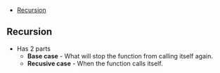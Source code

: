 - [Recursion](#recursion)

## Recursion
- Has 2 parts
    - **Base case** - What will stop the function from calling itself again.
    - **Recusive case** - When the function calls itself.